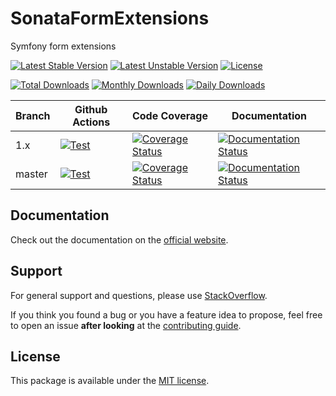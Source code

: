 <!--
DO NOT EDIT THIS FILE!

It's auto-generated by sonata-project/dev-kit package.
-->

# SonataFormExtensions

Symfony form extensions

[![Latest Stable Version](https://poser.pugx.org/sonata-project/form-extensions/v/stable)](https://packagist.org/packages/sonata-project/form-extensions)
[![Latest Unstable Version](https://poser.pugx.org/sonata-project/form-extensions/v/unstable)](https://packagist.org/packages/sonata-project/form-extensions)
[![License](https://poser.pugx.org/sonata-project/form-extensions/license)](https://packagist.org/packages/sonata-project/form-extensions)

[![Total Downloads](https://poser.pugx.org/sonata-project/form-extensions/downloads)](https://packagist.org/packages/sonata-project/form-extensions)
[![Monthly Downloads](https://poser.pugx.org/sonata-project/form-extensions/d/monthly)](https://packagist.org/packages/sonata-project/form-extensions)
[![Daily Downloads](https://poser.pugx.org/sonata-project/form-extensions/d/daily)](https://packagist.org/packages/sonata-project/form-extensions)

Branch | Github Actions | Code Coverage | Documentation |
------ | -------------- | ------------- | ------------- |
1.x    | [![Test][test_stable_badge]][test_stable_link]     | [![Coverage Status][coverage_stable_badge]][coverage_stable_link]     | [![Documentation Status][documentation_stable_badge]][documentation_stable_link]     |
master | [![Test][test_unstable_badge]][test_unstable_link] | [![Coverage Status][coverage_unstable_badge]][coverage_unstable_link] | [![Documentation Status][documentation_unstable_badge]][documentation_unstable_link] |

## Documentation

Check out the documentation on the [official website](https://docs.sonata-project.org/projects/form-extensions).

## Support

For general support and questions, please use [StackOverflow](http://stackoverflow.com/questions/tagged/sonata).

If you think you found a bug or you have a feature idea to propose, feel free to open an issue
**after looking** at the [contributing guide](CONTRIBUTING.md).

## License

This package is available under the [MIT license](LICENSE).

[test_stable_badge]: https://github.com/sonata-project/form-extensions/workflows/Test/badge.svg?branch=1.x
[test_stable_link]: https://github.com/sonata-project/form-extensions/actions?query=workflow:test+branch:1.x
[test_unstable_badge]: https://github.com/sonata-project/form-extensions/workflows/Test/badge.svg?branch=master
[test_unstable_link]: https://github.com/sonata-project/form-extensions/actions?query=workflow:test+branch:master

[coverage_stable_badge]: https://codecov.io/gh/sonata-project/form-extensions/branch/1.x/graph/badge.svg
[coverage_stable_link]: https://codecov.io/gh/sonata-project/form-extensions/branch/1.x
[coverage_unstable_badge]: https://codecov.io/gh/sonata-project/form-extensions/branch/master/graph/badge.svg
[coverage_unstable_link]: https://codecov.io/gh/sonata-project/form-extensions/branch/master

[documentation_stable_badge]: https://readthedocs.org/projects/form-extensions/badge/?version=1.x
[documentation_stable_link]: https://docs.sonata-project.org/projects/form-extensions/en/1.x/?badge=1.x
[documentation_unstable_badge]: https://readthedocs.org/projects/form-extensions/badge/?version=master
[documentation_unstable_link]: https://docs.sonata-project.org/projects/form-extensions/en/master/?badge=master
